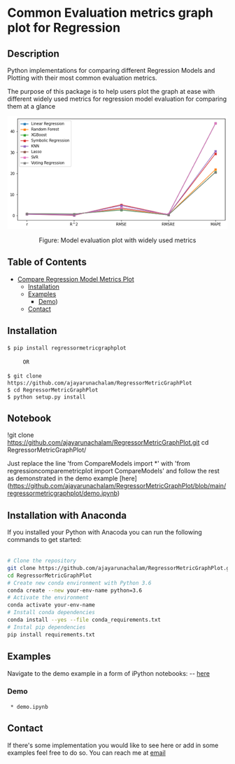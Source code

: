 #  Common Evaluation metrics graph plot for Regression 

## Description
Python implementations for comparing different Regression Models and Plotting with their most common evaluation metrics.

The purpose of this package is to help users plot the graph at ease with different widely used metrics for regression model evaluation for comparing them at a glance 

<p align="center">
    <img src="https://github.com/ajayarunachalam/RegressorMetricGraphPlot/blob/main/regressormetricgraphplot/example_plot.png" width="640"\>
</p>
<p align="center">
    Figure: Model evaluation plot with widely used metrics 
</p>


## Table of Contents
- [Compare Regression Model Metrics Plot](#regressormetricgraphplot)
  * [Installation](#installation)
  * [Examples](#examples)
    + [Demo](#Usage))
  * [Contact](#contact)

## Installation 
    $ pip install regressormetricgraphplot

         OR

    $ git clone https://github.com/ajayarunachalam/RegressorMetricGraphPlot
    $ cd RegressorMetricGraphPlot
    $ python setup.py install

## Notebook
  !git clone https://github.com/ajayarunachalam/RegressorMetricGraphPlot.git
  cd RegressorMetricGraphPlot/

  Just replace the line 'from CompareModels import *' with 'from regressioncomparemetricplot import CompareModels' and follow the rest as demonstrated in the demo example [here] 
  (https://github.com/ajayarunachalam/RegressorMetricGraphPlot/blob/main/regressormetricgraphplot/demo.ipynb) 

## Installation with Anaconda

If you installed your Python with Anacoda you can run the following commands to get started:
```bash

# Clone the repository 
git clone https://github.com/ajayarunachalam/RegressorMetricGraphPlot.git
cd RegressorMetricGraphPlot
# Create new conda environment with Python 3.6
conda create --new your-env-name python=3.6
# Activate the environment
conda activate your-env-name
# Install conda dependencies
conda install --yes --file conda_requirements.txt
# Instal pip dependencies
pip install requirements.txt
```



## Examples
Navigate to the demo example in a form of iPython notebooks: -- [here](https://github.com/ajayarunachalam/RegressorMetricGraphPlot/blob/main/regressormetricgraphplot/demo.ipynb)


### Demo
     * demo.ipynb 

## Contact
If there's some implementation you would like to see here or add in some examples feel free to do so. You can reach me at [email](mailto:ajay.arunachalam08@gmail.com)
